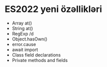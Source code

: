 # ES2022 yeni özəllikləri

- Array at()
- String at()
- RegExp /d
- Object.hasOwn()
- error.cause
- await import
- Class field declarations
- Private methods and fields
